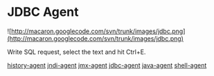 # JDBC Agent #

![http://macaron.googlecode.com/svn/trunk/images/jdbc.png](http://macaron.googlecode.com/svn/trunk/images/jdbc.png)

Write SQL request, select the text and hit Ctrl+E.

[history-agent](historyAgent.md) [jndi-agent](jndiAgent.md) [jmx-agent](jmxAgent.md) [jdbc-agent](jdbcAgent.md) [java-agent](javaAgent.md) [shell-agent](shellAgent.md)